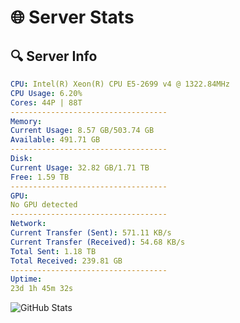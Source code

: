 # 🌐 Server Stats
## 🔍 Server Info
```yaml
CPU: Intel(R) Xeon(R) CPU E5-2699 v4 @ 1322.84MHz
CPU Usage: 6.20%
Cores: 44P | 88T
-----------------------------------
Memory:
Current Usage: 8.57 GB/503.74 GB
Available: 491.71 GB
-----------------------------------
Disk:
Current Usage: 32.82 GB/1.71 TB
Free: 1.59 TB
-----------------------------------
GPU:
No GPU detected
-----------------------------------
Network:
Current Transfer (Sent): 571.11 KB/s
Current Transfer (Received): 54.68 KB/s
Total Sent: 1.18 TB
Total Received: 239.81 GB
-----------------------------------
Uptime:
23d 1h 45m 32s
```
![GitHub Stats](https://img.shields.io/badge/Updated-2025-05-12_18:54:20-blue)